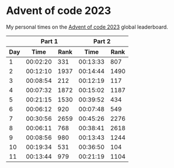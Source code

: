 # Advent of code 2023
My personal times on the [Advent of code 2023](https://adventofcode.com/2023) global leaderboard.

<table>
    <thead>
        <tr>
            <th></th>
            <th colspan="2">Part 1</th>
            <th colspan="2">Part 2</th>
        </tr>
        <tr>
            <th>Day</th>
            <th>Time</th>
            <th>Rank</th>
            <th>Time</th>
            <th>Rank</th>
        </tr>
    </thead>
    <tbody>
        <tr><td>1</td> <td>00:02:20</td> <td>331</td> <td>00:13:33</td> <td>807</td></tr>
        <tr><td>2</td> <td>00:12:10</td> <td>1937</td> <td>00:14:44</td> <td>1490</td></tr>
        <tr><td>3</td> <td>00:08:54</td> <td>212</td> <td>00:12:19</td> <td>117</td></tr>
        <tr><td>4</td> <td>00:07:32</td> <td>1872</td> <td>00:15:02</td> <td>1187</td></tr>
        <tr><td>5</td> <td>00:21:15</td> <td>1530</td> <td>00:39:52</td> <td>434</td></tr>
        <tr><td>6</td> <td>00:06:12</td> <td>920</td> <td>00:07:48</td> <td>549</td></tr>
        <tr><td>7</td> <td>00:30:56</td> <td>2659</td> <td>00:45:26</td> <td>2276</td></tr>
        <tr><td>8</td> <td>00:06:11</td> <td>768</td> <td>00:38:41</td> <td>2618</td></tr>
        <tr><td>9</td> <td>00:08:56</td> <td>980</td> <td>00:13:43</td> <td>1244</td></tr>
        <tr><td>10</td> <td>00:19:34</td> <td>531</td> <td>00:36:50</td> <td>104</td></tr>
        <tr><td>11</td> <td>00:13:44</td> <td>979</td> <td>00:21:19</td> <td>1104</td></tr>
    </tbody>
</table>
